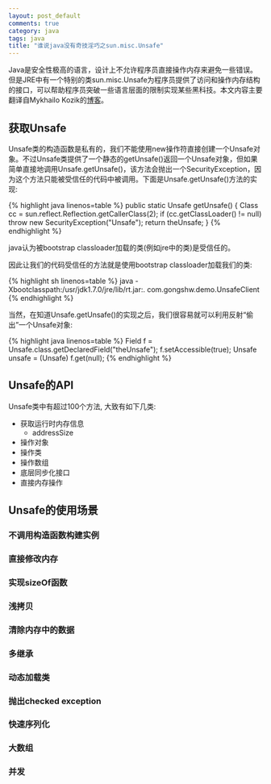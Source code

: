 ```yaml
---
layout: post_default
comments: true
category: java
tags: java
title: "谁说java没有奇技淫巧之sun.misc.Unsafe"
---
```


Java是安全性极高的语言，设计上不允许程序员直接操作内存来避免一些错误。但是JRE中有一个特别的类sun.misc.Unsafe为程序员提供了访问和操作内存结构的接口，可以帮助程序员突破一些语言层面的限制实现某些黑科技。本文内容主要翻译自Mykhailo Kozik的[博客](http://mishadoff.com/blog/java-magic-part-4-sun-dot-misc-dot-unsafe/ "Java Magic. Part 4: sun.misc.Unsafe")。

## 获取Unsafe

Unsafe类的构造函数是私有的，我们不能使用new操作符直接创建一个Unsafe对象。不过Unsafe类提供了一个静态的getUnsafe()返回一个Unsafe对象，但如果简单直接地调用Unsafe.getUnsafe()，该方法会抛出一个SecurityException，因为这个方法只能被受信任的代码中被调用。下面是Unsafe.getUnsafe()方法的实现:

{% highlight java linenos=table %}
public static Unsafe getUnsafe() {
    Class cc = sun.reflect.Reflection.getCallerClass(2);
    if (cc.getClassLoader() != null)
        throw new SecurityException("Unsafe");
    return theUnsafe;
}
{% endhighlight %}

java认为被bootstrap classloader加载的类(例如jre中的类)是受信任的。

因此让我们的代码受信任的方法就是使用bootstrap classloader加载我们的类:

{% highlight sh linenos=table %}
java -Xbootclasspath:/usr/jdk1.7.0/jre/lib/rt.jar:. com.gongshw.demo.UnsafeClient
{% endhighlight %}

当然，在知道Unsafe.getUnsafe()的实现之后，我们很容易就可以利用反射“偷出”一个Unsafe对象:

{% highlight java linenos=table %}
Field f = Unsafe.class.getDeclaredField("theUnsafe");
f.setAccessible(true);
Unsafe unsafe = (Unsafe) f.get(null);
{% endhighlight %}

## Unsafe的API

Unsafe类中有超过100个方法, 大致有如下几类:

  - 获取运行时内存信息
    - addressSize
  - 操作对象
  - 操作类
  - 操作数组
  - 底层同步化接口
  - 直接内存操作

## Unsafe的使用场景

### 不调用构造函数构建实例

### 直接修改内存

### 实现sizeOf函数

### 浅拷贝

### 清除内存中的数据

### 多继承

### 动态加载类

### 抛出checked exception

### 快速序列化

### 大数组

### 并发